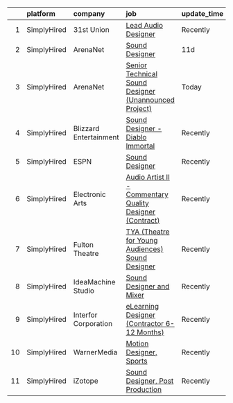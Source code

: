 

|    | platform    | company                | job                                                                                                                                                                 | update_time   | location           |
|---:|:------------|:-----------------------|:--------------------------------------------------------------------------------------------------------------------------------------------------------------------|:--------------|:-------------------|
|  1 | SimplyHired | 31st Union             | [Lead Audio Designer](https://www.simplyhired.com/job/SCFJWId57wlI8ztW9k6KpZ6D_iX7nohKX0aMMJgyTOtQCWaVya85fA?q=sound+designer)                                      | Recently      | San Mateo, CA      |
|  2 | SimplyHired | ArenaNet               | [Sound Designer](https://www.simplyhired.com/job/rThG5IY9IzWMAoan9hcJnI7UxDCG6Ihg__kK3_DSy7e3u3DOyW-XHQ?q=sound+designer)                                           | 11d           | Bellevue, WA       |
|  3 | SimplyHired | ArenaNet               | [Senior Technical Sound Designer (Unannounced Project)](https://www.simplyhired.com/job/kaIkK_Q8m1vYF_6Z_pCqeYTyzBffg--FumUbKk7oA1kHxrOCDZweog?q=sound+designer)    | Today         | Bellevue, WA       |
|  4 | SimplyHired | Blizzard Entertainment | [Sound Designer - Diablo Immortal](https://www.simplyhired.com/job/be44SuZxxfwebqNPsGkhf71yHynOZ_Q7VRJIkl51HzMzpl7Qx8Iqxg?q=sound+designer)                         | Recently      | Irvine, CA         |
|  5 | SimplyHired | ESPN                   | [Sound Designer](https://www.simplyhired.com/job/-pQTL77CSRSoogkAPIImoniIHQxPXM21wAqOE09JhGOiN3sPS6ZjRg?q=sound+designer)                                           | Recently      | Bristol, CT        |
|  6 | SimplyHired | Electronic Arts        | [Audio Artist II - Commentary Quality Designer (Contract)](https://www.simplyhired.com/job/-oWwOscNghOHh86Oyr8hqE_4Ljtw5s2YqiOZ35FrfTrTRQnGupPnyA?q=sound+designer) | Recently      | Orlando, FL        |
|  7 | SimplyHired | Fulton Theatre         | [TYA (Theatre for Young Audiences) Sound Designer](https://www.simplyhired.com/job/i5vlW8DSuKUBsc94swPive4Bsn9VPSkeacnNerSGGo4wUZwY2VnfWA?q=sound+designer)         | Recently      | Lancaster, PA      |
|  8 | SimplyHired | IdeaMachine Studio     | [Sound Designer and Mixer](https://www.simplyhired.com/job/3_cnKWbKCzfz8K406esix9aXeGkS2iLw6vp3jwYHfDLUWBO0TV9GDQ?q=sound+designer)                                 | Recently      | San Francisco, CA  |
|  9 | SimplyHired | Interfor Corporation   | [eLearning Designer (Contractor 6-12 Months)](https://www.simplyhired.com/job/1cm1mHyfizlW35ZOI6DbQx4ysGqlIscCKCQICu1HYM-8nUBU_-WHmw?q=sound+designer)              | Recently      | Peachtree City, GA |
| 10 | SimplyHired | WarnerMedia            | [Motion Designer, Sports](https://www.simplyhired.com/job/9oRyKMK2flXScyhvocka-0r43UAIIEw67XSSbwfdYVYlowdQEEDCIg?q=sound+designer)                                  | Recently      | California         |
| 11 | SimplyHired | iZotope                | [Sound Designer, Post Production](https://www.simplyhired.com/job/xQaGLXiBYA1G2a9g_fsopqzFtaeH8kRld8-iLLGvPACO3F_nWsfNjg?q=sound+designer)                          | Recently      | Boston, MA         |